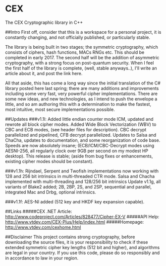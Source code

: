 # CEX
The CEX Cryptographic library in C++

##Intro
First off, consider that this is a workspace for a personal project, it is constantly changing, and not officially published, or particularly stable.

The library is being built in two stages; the symmetric cryptography, which consists of ciphers, hash functions, MACs RNGs etc. This should be completed in early 2017. The second half will be the addition of asymmetric cryptography, with a strong focus on post-quantum security. When I feel the first half of the library is complete, (well, stable anyways..), I'll write an article about it, and post the link here.

All that aside, this has come a long way since the initial translation of the C# library posted here last spring; there are many additions and improvements including some very fast, very powerful cipher implementations. There are some new ideas, and new technologies, as I intend to push the envelope a little, and so am authoring this with a determination to make the fastest, most intuitive, most secure implementations possible.

##Updates
###v1.1l:
Added little endian counter mode ICM, updated and rewrote all block cipher modes.
Added Wide Block Vectorization (WBV) to CBC and ECB modes, (see header files for description). 
CBC decrypt parallelized and pipelined, CFB decrypt parallelized.
Updates to Salsa and ChaCha, updates to documentation, and some reorganization of code base.
Speeds are now absolutely insane; (ECB/ICM/CBC-Decrypt modes using AESNI-256, all regularly clock over 9GB per second on my modest HP desktop). This release is stable; (aside from bug fixes or enhancements, existing cipher modes should be constant).

###v1.1h:
Rijndael, Serpent and Twofish implementations now working with 128 and 256 bit intrinsics in multi-threaded CTR mode.
Salsa and Chacha implemented with multi-threading and 128/256 bit intrinsics
Update v1.1g, all variants of Blake2 added; 2B, 2BP, 2S, and 2SP, sequential and parallel, integrated Mac and Drbg, optional intrinsics.

###v1.1f: 
AES-NI added (512 key and HKDF key expansion capable).


##Links
#####CEX .NET Article: http://www.codeproject.com/Articles/828477/Cipher-EX-V
#####API Help: http://www.vtdev.com/CEX-Plus/Help/index.html
#####Homepage: http://www.vtdev.com/cexhome.html

##Disclaimer
This project contains strong cryptography, before downloading the source files, 
it is your responsibility to check if these extended symmetric cipher key lengths (512 bit and higher), and algorithms are legal in your country. 
If you use this code, please do so responsibly and in accordance to law in your region.
